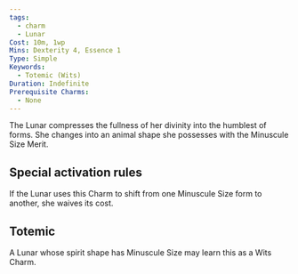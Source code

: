 ```yaml
---
tags:
  - charm
  - Lunar
Cost: 10m, 1wp
Mins: Dexterity 4, Essence 1
Type: Simple
Keywords:
  - Totemic (Wits)
Duration: Indefinite
Prerequisite Charms:
  - None
---
```

The Lunar compresses the fullness of her divinity into the humblest of forms. She changes into an animal shape she possesses with the Minuscule Size Merit. 

## Special activation rules

If the Lunar uses this Charm to shift from one Minuscule Size form to another, she waives its cost. 
## Totemic 

A Lunar whose spirit shape has Minuscule Size may learn this as a Wits Charm.